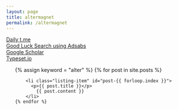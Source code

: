 ```yaml
---
layout: page
title: altermagnet
permalink: /altermagnet
---
```

 
<a href="https://jinhong-park.github.io/t_me">Daily t.me</a>
<br>
<a href="#" onclick="window.open('https://ui.adsabs.harvard.edu', '_blank', 'width=1000,height=600');">Good Luck Search using Adsabs</a>
<br>
<a href="#" onclick="window.open('https://scholar.google.com', '_blank', 'width=1000,height=600');">Google Scholar</a>
<br>
<a href="#" onclick="window.open('https://typeset.io', '_blank', 'width=1000,height=600');">Typeset.io</a>

<ul class="listing">
    {% assign keyword = "alter" %}
    {% for post in site.posts %}
        
        <li class="listing-item" id="post-{{ forloop.index }}">
          <p>{{ post.title }}</p>
            {{ post.content }}
        </li>
    {% endfor %}
</ul>

<script>
    document.addEventListener("DOMContentLoaded", function() {
        var keyword = "alter";
        var posts = document.querySelectorAll(".listing-item");
        posts.forEach(function(post) {
            var lines = post.innerHTML.split('\n');
            var matchingLines = lines.filter(function(line) {
                return line.includes(keyword);
            });
            post.innerHTML = matchingLines.join('<br>');
        });
    });
</script>